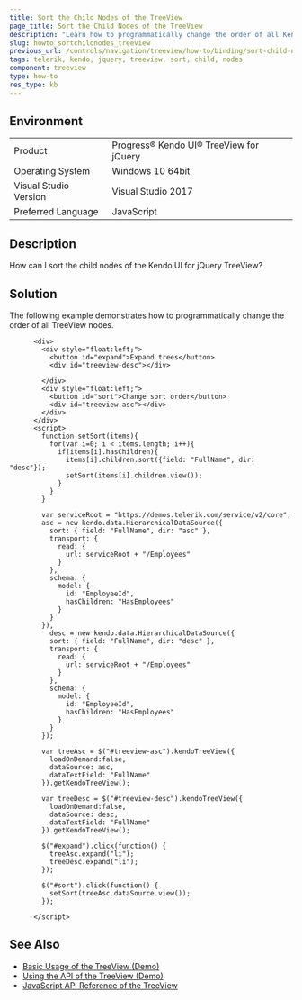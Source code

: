 ```yaml
---
title: Sort the Child Nodes of the TreeView
page_title: Sort the Child Nodes of the TreeView
description: "Learn how to programmatically change the order of all Kendo UI for jQuery TreeView nodes."
slug: howto_sortchildnodes_treeview
previous_url: /controls/navigation/treeview/how-to/binding/sort-child-nodes
tags: telerik, kendo, jquery, treeview, sort, child, nodes
component: treeview
type: how-to
res_type: kb
---
```


## Environment

<table>
 <tr>
  <td>Product</td>
  <td>Progress® Kendo UI® TreeView for jQuery</td>
 </tr>
 <tr>
  <td>Operating System</td>
  <td>Windows 10 64bit</td>
 </tr>
 <tr>
  <td>Visual Studio Version</td>
  <td>Visual Studio 2017</td>
 </tr>
 <tr>
  <td>Preferred Language</td>
  <td>JavaScript</td>
 </tr>
</table>

## Description

How can I sort the child nodes of the Kendo UI for jQuery TreeView?

## Solution

The following example demonstrates how to programmatically change the order of all TreeView nodes.

```dojo
      <div>
        <div style="float:left;">
          <button id="expand">Expand trees</button>
          <div id="treeview-desc"></div>

        </div>
        <div style="float:left;">
          <button id="sort">Change sort order</button>
          <div id="treeview-asc"></div>
        </div>
      </div>
      <script>
        function setSort(items){
          for(var i=0; i < items.length; i++){
            if(items[i].hasChildren){
              items[i].children.sort({field: "FullName", dir: "desc"});
              setSort(items[i].children.view());
            }
          }
        }

        var serviceRoot = "https://demos.telerik.com/service/v2/core";
        asc = new kendo.data.HierarchicalDataSource({
          sort: { field: "FullName", dir: "asc" },
          transport: {
            read: {
              url: serviceRoot + "/Employees"
            }
          },
          schema: {
            model: {
              id: "EmployeeId",
              hasChildren: "HasEmployees"
            }
          }
        }),
          desc = new kendo.data.HierarchicalDataSource({
          sort: { field: "FullName", dir: "desc" },
          transport: {
            read: {
              url: serviceRoot + "/Employees"
            }
          },
          schema: {
            model: {
              id: "EmployeeId",
              hasChildren: "HasEmployees"
            }
          }
        });

        var treeAsc = $("#treeview-asc").kendoTreeView({
          loadOnDemand:false,
          dataSource: asc,
          dataTextField: "FullName"
        }).getKendoTreeView();

        var treeDesc = $("#treeview-desc").kendoTreeView({
          loadOnDemand:false,
          dataSource: desc,
          dataTextField: "FullName"
        }).getKendoTreeView();

        $("#expand").click(function() {
          treeAsc.expand("li");
          treeDesc.expand("li");
        });

        $("#sort").click(function() {
          setSort(treeAsc.dataSource.view());
        });

      </script>
```

## See Also

* [Basic Usage of the TreeView (Demo)](https://demos.telerik.com/kendo-ui/treeview/index)
* [Using the API of the TreeView (Demo)](https://demos.telerik.com/kendo-ui/treeview/api)
* [JavaScript API Reference of the TreeView](/api/javascript/ui/treeview)
